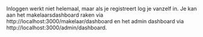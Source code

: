 Inloggen werkt niet helemaal, maar als je registreert log je vanzelf in. Je kan aan het makelaarsdashboard raken via http://localhost:3000/makelaar/dashboard en het admin dashboard via http://localhost:3000/admin/dashboard. 
